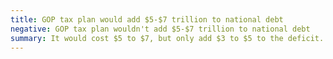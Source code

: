 ```yaml
---
title: GOP tax plan would add $5-$7 trillion to national debt
negative: GOP tax plan wouldn't add $5-$7 trillion to national debt
summary: It would cost $5 to $7, but only add $3 to $5 to the deficit.
---
```

